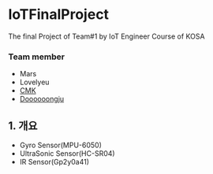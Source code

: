 # IoTFinalProject

The final Project of Team\#1 by IoT Engineer Course of KOSA

### Team member

* Mars
* Lovelyeu
* [CMK](https://github.com/cheolmin-Kim)
* [Doooooongju](https://github.com/Jdongju)

## 1. 개요

* Gyro Sensor\(MPU-6050\)
* UltraSonic Sensor\(HC-SR04\)
* IR Sensor\(Gp2y0a41\) 




